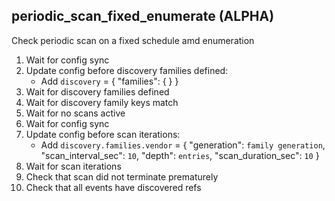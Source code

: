 
## periodic_scan_fixed_enumerate (ALPHA)

Check periodic scan on a fixed schedule amd enumeration

1. Wait for config sync
1. Update config before discovery families defined:
    * Add `discovery` = { "families": {  } }
1. Wait for discovery families defined
1. Wait for discovery family keys match
1. Wait for no scans active
1. Wait for config sync
1. Update config before scan iterations:
    * Add `discovery.families.vendor` = { "generation": `family generation`, "scan_interval_sec": `10`, "depth": `entries`, "scan_duration_sec": `10` }
1. Wait for scan iterations
1. Check that scan did not terminate prematurely
1. Check that all events have discovered refs
